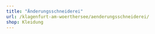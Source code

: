 ```yaml
---
title: "Änderungsschneiderei"
url: /klagenfurt-am-woerthersee/aenderungsschneiderei/
shop: Kleidung
---
```

